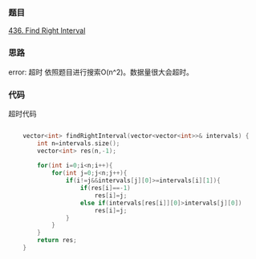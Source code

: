 ### 题目
[436. Find Right Interval](https://leetcode-cn.com/problems/find-right-interval/submissions/)
### 思路
error: 超时
依照题目进行搜索O(n^2)。数据量很大会超时。

### 代码
超时代码
```c++

    vector<int> findRightInterval(vector<vector<int>>& intervals) {
        int n=intervals.size();
        vector<int> res(n,-1);
        
        for(int i=0;i<n;i++){
            for(int j=0;j<n;j++){
                if(i!=j&&intervals[j][0]>=intervals[i][1]){
                    if(res[i]==-1)
                        res[i]=j;
                    else if(intervals[res[i]][0]>intervals[j][0])
                        res[i]=j;
                }
            }
        }
        return res;
    }
```
